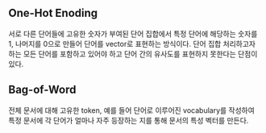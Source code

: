 ## One-Hot Enoding
서로 다른 단어들에 고유한 숫자가 부여된 단어 집합에서 특정 단어에 해당하는 숫자를 1, 나머지를 0으로 만들어 단어를 vector로 표현하는 방식이다. 단어 집합 처리하고자 하는 모든 단어를 포함하고 있어야 하고 단어 간의 유사도를 표현하지 못한다는 단점이 있다.
## Bag-of-Word
전체 문서에 대해 고유한 token, 예를 들어 단어로 이루어진 vocabulary를 작성하여 특정 문서에 각 단어가 얼마나 자주 등장하는 지를 통해 문서의 특성 벡터를 만든다.
